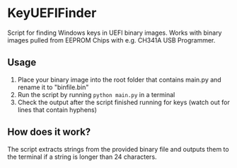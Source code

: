 # KeyUEFIFinder
Script for finding Windows keys in UEFI binary images. Works with binary images pulled from EEPROM Chips with e.g. CH341A USB Programmer.

## Usage
1. Place your binary image into the root folder that contains main.py and rename it to "binfile.bin"
2. Run the script by running  ```python main.py``` in a terminal
3. Check the output after the script finished running for keys (watch out for lines that contain hyphens)

## How does it work?
The script extracts strings from the provided binary file and outputs them to the terminal if a string is longer than 24 characters.
